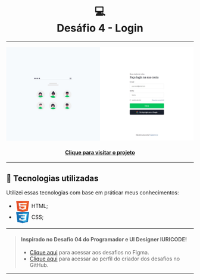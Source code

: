<!--
## 🚧 Projeto em Manutenção!!!
-->

<h1 align="center">
  💻<br> Desáfio 4 - Login
</h1>

---

<img src="./.github/preview.jpg"/>

<h4 align="center"><a href="https://devjoaogabriel.github.io/login-page/">Clique para visitar o projeto</a></h4>

---

## 💼 Tecnologias utilizadas

Utilizei essas tecnologias com base em práticar meus conhecimentos:

- <img align="center" alt="Joao-HTML" height="30" width="40" src="https://raw.githubusercontent.com/devicons/devicon/master/icons/html5/html5-original.svg"> HTML;
- <img align="center" alt="Joao-CSS" height="30" width="40" src="https://raw.githubusercontent.com/devicons/devicon/master/icons/css3/css3-original.svg"> CSS;

---

> #### Inspirado no Desafio 04 do Programador e UI Designer IURICODE!
>
> - <a href="https://www.figma.com/file/Yb9IBH56g7T1hdIyZ3BMNO/Desafios---Codelândia?node-id=624%3A2">Clique aqui</a> para acessar aos desafios no Figma.
> - <a href="https://github.com/iuricode">Clique aqui</a> para acessar ao perfil do criador dos desafios no GitHub.
>
---
